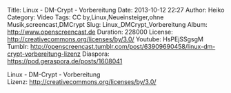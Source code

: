 Title: Linux - DM-Crypt - Vorbereitung
Date: 2013-10-12 22:27
Author: Heiko
Category: Video
Tags: CC by,Linux,Neueinsteiger,ohne Musik,screencast,DMCrypt
Slug: Linux_DMCrypt_Vorbereitung
Album: http://www.openscreencast.de
Duration: 228000
License: http://creativecommons.org/licenses/by/3.0/
Youtube: HsPEjSSgsgM
Tumblr: http://openscreencast.tumblr.com/post/63909690458/linux-dm-crypt-vorbereitung-lizenz
Diaspora: https://pod.geraspora.de/posts/1608041

Linux - DM-Crypt - Vorbereitung  
Lizenz: <http://creativecommons.org/licenses/by/3.0/>

